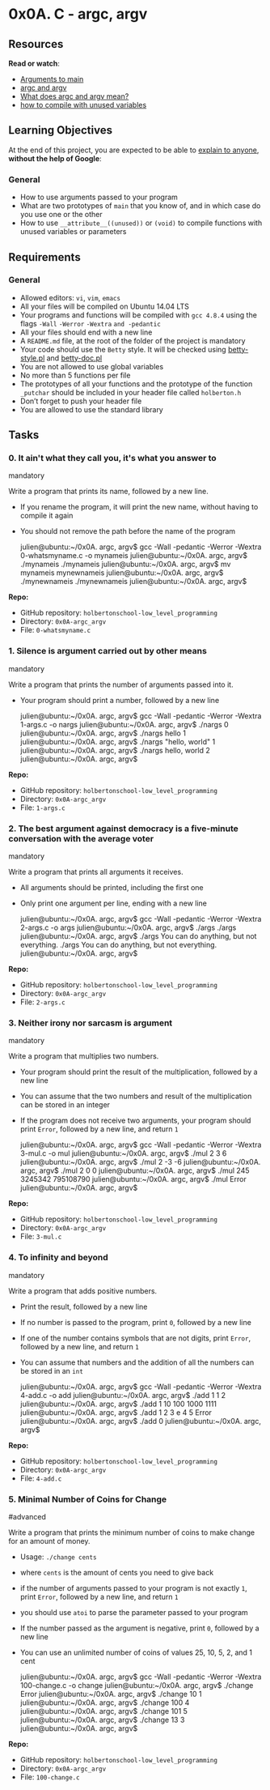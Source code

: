 0x0A. C - argc, argv
====================
Resources
---------

**Read or watch**:

* [Arguments to main](/rltoken/9qSBELMTQW1ldB0yGS6VZQ "Arguments to main")
* [argc and argv](/rltoken/WL2UmZcO4fWhIgW-a1vePg "argc and argv")
* [What does argc and argv mean?](/rltoken/hWES8SJFzZJeWm0bBC5v8A "What does argc and argv mean?")
* [how to compile with unused variables](/rltoken/k7iIVMXLkWDm2D2ATHb6xw "how to compile with unused variables")

Learning Objectives
-------------------

At the end of this project, you are expected to be able to [explain to anyone](/rltoken/CBTr6A6JoizBj8PNC-c3aQ "explain to anyone"), **without the help of Google**:

### General

* How to use arguments passed to your program
* What are two prototypes of `main` that you know of, and in which case do you use one or the other
* How to use `__attribute__((unused))` or `(void)` to compile functions with unused variables or parameters

Requirements
------------

### General

* Allowed editors: `vi`, `vim`, `emacs`
* All your files will be compiled on Ubuntu 14.04 LTS
* Your programs and functions will be compiled with `gcc 4.8.4` using the flags `-Wall` `-Werror` `-Wextra` `and -pedantic`
* All your files should end with a new line
* A `README.md` file, at the root of the folder of the project is mandatory
* Your code should use the `Betty` style. It will be checked using [betty-style.pl](https://github.com/holbertonschool/Betty/blob/master/betty-style.pl "betty-style.pl") and [betty-doc.pl](https://github.com/holbertonschool/Betty/blob/master/betty-doc.pl "betty-doc.pl")
* You are not allowed to use global variables
* No more than 5 functions per file
* The prototypes of all your functions and the prototype of the function `_putchar` should be included in your header file called `holberton.h`
* Don’t forget to push your header file
* You are allowed to use the standard library

Tasks
-----

### 0\. It ain't what they call you, it's what you answer to

mandatory

Write a program that prints its name, followed by a new line.

* If you rename the program, it will print the new name, without having to compile it again
* You should not remove the path before the name of the program

    julien@ubuntu:~/0x0A. argc, argv$ gcc -Wall -pedantic -Werror -Wextra 0-whatsmyname.c -o mynameis
    julien@ubuntu:~/0x0A. argc, argv$ ./mynameis 
    ./mynameis
    julien@ubuntu:~/0x0A. argc, argv$ mv mynameis mynewnameis
    julien@ubuntu:~/0x0A. argc, argv$ ./mynewnameis 
    ./mynewnameis
    julien@ubuntu:~/0x0A. argc, argv$ 
    

**Repo:**

* GitHub repository: `holbertonschool-low_level_programming`
* Directory: `0x0A-argc_argv`
* File: `0-whatsmyname.c`

### 1\. Silence is argument carried out by other means

mandatory

Write a program that prints the number of arguments passed into it.

* Your program should print a number, followed by a new line

    julien@ubuntu:~/0x0A. argc, argv$ gcc -Wall -pedantic -Werror -Wextra 1-args.c -o nargs
    julien@ubuntu:~/0x0A. argc, argv$ ./nargs 
    0
    julien@ubuntu:~/0x0A. argc, argv$ ./nargs hello
    1
    julien@ubuntu:~/0x0A. argc, argv$ ./nargs "hello, world"
    1
    julien@ubuntu:~/0x0A. argc, argv$ ./nargs hello, world
    2
    julien@ubuntu:~/0x0A. argc, argv$ 
    

**Repo:**

* GitHub repository: `holbertonschool-low_level_programming`
* Directory: `0x0A-argc_argv`
* File: `1-args.c`

### 2\. The best argument against democracy is a five-minute conversation with the average voter

mandatory

Write a program that prints all arguments it receives.

* All arguments should be printed, including the first one
* Only print one argument per line, ending with a new line

    julien@ubuntu:~/0x0A. argc, argv$ gcc -Wall -pedantic -Werror -Wextra 2-args.c -o args
    julien@ubuntu:~/0x0A. argc, argv$ ./args 
    ./args
    julien@ubuntu:~/0x0A. argc, argv$ ./args You can do anything, but not everything.
    ./args
    You
    can
    do
    anything,
    but
    not
    everything.
    julien@ubuntu:~/0x0A. argc, argv$ 
    

**Repo:**

* GitHub repository: `holbertonschool-low_level_programming`
* Directory: `0x0A-argc_argv`
* File: `2-args.c`

### 3\. Neither irony nor sarcasm is argument

mandatory

Write a program that multiplies two numbers.

* Your program should print the result of the multiplication, followed by a new line
* You can assume that the two numbers and result of the multiplication can be stored in an integer
* If the program does not receive two arguments, your program should print `Error`, followed by a new line, and return `1`

    julien@ubuntu:~/0x0A. argc, argv$ gcc -Wall -pedantic -Werror -Wextra 3-mul.c -o mul
    julien@ubuntu:~/0x0A. argc, argv$ ./mul 2 3
    6
    julien@ubuntu:~/0x0A. argc, argv$ ./mul 2 -3
    -6
    julien@ubuntu:~/0x0A. argc, argv$ ./mul 2 0
    0
    julien@ubuntu:~/0x0A. argc, argv$ ./mul 245 3245342
    795108790
    julien@ubuntu:~/0x0A. argc, argv$ ./mul
    Error
    julien@ubuntu:~/0x0A. argc, argv$ 
    

**Repo:**

* GitHub repository: `holbertonschool-low_level_programming`
* Directory: `0x0A-argc_argv`
* File: `3-mul.c`

### 4\. To infinity and beyond

mandatory

Write a program that adds positive numbers.

* Print the result, followed by a new line
* If no number is passed to the program, print `0`, followed by a new line
* If one of the number contains symbols that are not digits, print `Error`, followed by a new line, and return `1`
* You can assume that numbers and the addition of all the numbers can be stored in an `int`

    julien@ubuntu:~/0x0A. argc, argv$ gcc -Wall -pedantic -Werror -Wextra 4-add.c -o add
    julien@ubuntu:~/0x0A. argc, argv$ ./add 1 1
    2
    julien@ubuntu:~/0x0A. argc, argv$ ./add 1 10 100 1000
    1111
    julien@ubuntu:~/0x0A. argc, argv$ ./add 1 2 3 e 4 5
    Error
    julien@ubuntu:~/0x0A. argc, argv$ ./add
    0
    julien@ubuntu:~/0x0A. argc, argv$ 
    

**Repo:**

* GitHub repository: `holbertonschool-low_level_programming`
* Directory: `0x0A-argc_argv`
* File: `4-add.c`

### 5\. Minimal Number of Coins for Change

#advanced

Write a program that prints the minimum number of coins to make change for an amount of money.

* Usage: `./change cents`
* where `cents` is the amount of cents you need to give back
* if the number of arguments passed to your program is not exactly `1`, print `Error`, followed by a new line, and return `1`
* you should use `atoi` to parse the parameter passed to your program
* If the number passed as the argument is negative, print `0`, followed by a new line
* You can use an unlimited number of coins of values 25, 10, 5, 2, and 1 cent

    julien@ubuntu:~/0x0A. argc, argv$ gcc -Wall -pedantic -Werror -Wextra 100-change.c -o change
    julien@ubuntu:~/0x0A. argc, argv$ ./change 
    Error
    julien@ubuntu:~/0x0A. argc, argv$ ./change 10
    1
    julien@ubuntu:~/0x0A. argc, argv$ ./change 100
    4
    julien@ubuntu:~/0x0A. argc, argv$ ./change 101
    5
    julien@ubuntu:~/0x0A. argc, argv$ ./change 13
    3
    julien@ubuntu:~/0x0A. argc, argv$ 
    

**Repo:**

* GitHub repository: `holbertonschool-low_level_programming`
* Directory: `0x0A-argc_argv`
* File: `100-change.c`
